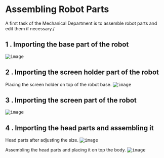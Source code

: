 # Assembling Robot Parts
A first task of the Mechanical Department is to assemble robot parts and edit them if necessary./

## 1 . Importing the base part of the robot
<kbd>![image](https://github.com/Rawnaa-19/Assembling-Robot-Parts/assets/106926557/69221ffc-78d1-49d7-9249-11c7a73c913e)</kbd>

## 2 . Importing the screen holder part of the robot
Placing the screen holder on top of the robot base.
<kbd>![image](https://github.com/Rawnaa-19/Assembling-Robot-Parts/assets/106926557/d58c43ab-212c-4a48-9e1a-e1ea5786d43d)</kbd>

## 3 . Importing the screen part of the robot

<kbd>![image](https://github.com/Rawnaa-19/Assembling-Robot-Parts/assets/106926557/6bfb782e-64f3-41fa-b202-dd6bbd3e5767)</kbd>

## 4 . Importing the head parts and assembling it 
Head parts after adjusting the size.
<kbd>![image](https://github.com/Rawnaa-19/Assembling-Robot-Parts/assets/106926557/464b61b3-124a-4fe4-b9e5-cb815d09fda4)</kbd>

Assembling the head parts and placing it on top the body.
<kbd>![image](https://github.com/Rawnaa-19/Assembling-Robot-Parts/assets/106926557/1011466e-de1f-4ec2-ac85-579707bde8c1)</kbd>
